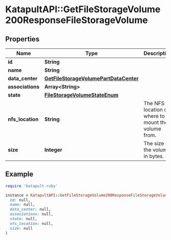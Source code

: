 # KatapultAPI::GetFileStorageVolume200ResponseFileStorageVolume

## Properties

| Name | Type | Description | Notes |
| ---- | ---- | ----------- | ----- |
| **id** | **String** |  | [optional] |
| **name** | **String** |  | [optional] |
| **data_center** | [**GetFileStorageVolumePartDataCenter**](GetFileStorageVolumePartDataCenter.md) |  | [optional] |
| **associations** | **Array&lt;String&gt;** |  | [optional] |
| **state** | [**FileStorageVolumeStateEnum**](FileStorageVolumeStateEnum.md) |  | [optional] |
| **nfs_location** | **String** | The NFS location of where to mount the volume from. | [optional] |
| **size** | **Integer** | The size of the volume in bytes. | [optional] |

## Example

```ruby
require 'katapult-ruby'

instance = KatapultAPI::GetFileStorageVolume200ResponseFileStorageVolume.new(
  id: null,
  name: null,
  data_center: null,
  associations: null,
  state: null,
  nfs_location: null,
  size: null
)
```

